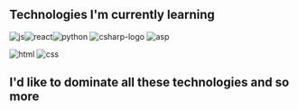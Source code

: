 ## Technologies I'm currently learning  

![js](https://user-images.githubusercontent.com/74669208/144678833-4b4d34b8-1890-4302-bf3b-7ff105b2f18b.png)![react](https://user-images.githubusercontent.com/74669208/144678906-fb79aaef-d384-4cad-8c80-07564b583840.png)![python](https://user-images.githubusercontent.com/74669208/144678975-6c204e66-84d4-4eda-a349-5e20c7afb276.png)
![csharp-logo](https://user-images.githubusercontent.com/74669208/162648970-421074b6-3c77-41df-a526-838486fcf0f6.png)   ![asp](https://user-images.githubusercontent.com/74669208/162649655-b0b9090f-9ec6-4ee2-8e29-26ed2149315d.jpg)

![html](https://user-images.githubusercontent.com/74669208/144679369-083532fb-8e0a-4a7a-a5a5-98908a0276fd.png)
![css](https://user-images.githubusercontent.com/74669208/144679360-4b098865-fc71-4b6f-93b2-1907bf3635a7.png)





## **I'd like to dominate all these technologies and so more**









